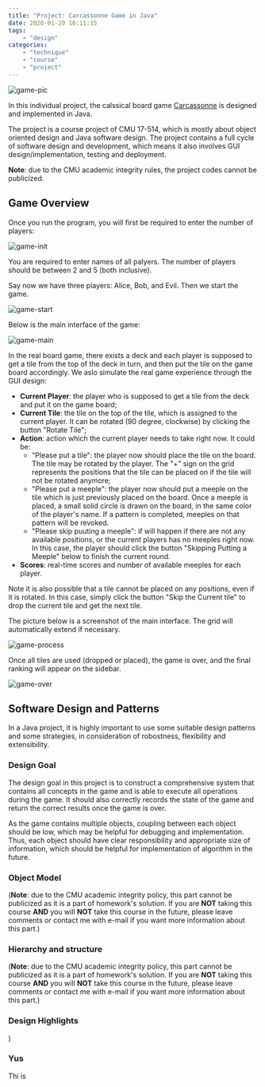 ```yaml
---
title: "Project: Carcassonne Game in Java"
date: 2020-01-20 16:11:15
tags:
    - "design"
categories:
    - "technique" 
    - "course"
    - "project"
---
```


![game-pic](0.jpg)

In this individual project, the calssical board game [Carcassonne](https://en.wikipedia.org/wiki/Carcassonne_(board_game)) is designed and implemented in Java.

The project is a course project of CMU 17-514, which is mostly about object oriented design and Java software design. The project contains a full cycle of software design and development, which means it also involves GUI design/implementation, testing and deployment.

**Note**: due to the CMU academic integrity rules, the project codes cannot be publicized.

## Game Overview
Once you run the program, you will first be required to enter the number of players:

![game-init](1.png)

You are required to enter names of all palyers. The number of players should be between 2 and 5 (both inclusive).

Say now we have three players: Alice, Bob, and Evil. Then we start the game.

![game-start](2.png)

Below is the main interface of the game:

![game-main](3.png)

In the real board game, there exists a deck and each player is supposed to get a tile from the top of the deck in turn, and then put the tile on the game board accordingly. We aslo simulate the real game experience through the GUI design:

- **Current Player**: the player who is supposed to get a tile from the deck and put it on the game board;
- **Current Tile**: the tile on the top of the tile, which is assigned to the current player. It can be rotated (90 degree, clockwise) by clicking the button "Rotate Tile";
- **Action**: action which the current player needs to take right now. It could be:
    - "Please put a tile": the player now should place the tile on the board. The tile may be rotated by the player. The "+" sign on the grid represents the positions that the tile can be placed on if the tile will not be rotated anymore;
    - "Please put a meeple": the player now should put a meeple on the tile which is just previously placed on the board. Once a meeple is placed, a small solid circle is drawn on the board, in the same color of the player's name. If a pattern is completed, meeples on that pattern will be revoked.
    - "Please skip puuting a meeple": if will happen if there are not any available positions, or the current players has no meeples right now. In this case, the player should click the button "Skipping Putting a Meeple" below to finish the current round.
- **Scores**: real-time scores and number of available meeples for each player.

Note it is also possible that a tile cannot be placed on any positions, even if it is rotated. In this case, simply click the button "Skip the Current tile" to drop the current tile and get the next tile.

The picture below is a screenshot of the main interface. The grid will automatically extend if necessary.

![game-process](4.png)

Once all tiles are used (dropped or placed), the game is over, and the final ranking will appear on the sidebar.

![game-over](5.png)

## Software Design and Patterns

In a Java project, it is highly important to use some suitable design patterns and some strategies, in consideration of robostness, flexibility and extensibility.

### Design Goal

The design goal in this project is to construct a comprehensive system that contains all concepts in the game and is able to execute all operations during the game. It should also correctly records the state of the game and return the correct results once the game is over.

As the game contains multiple objects, coupling between each object should be low, which may be helpful for debugging and implementation. Thus, each object should have clear responsibility and appropriate size of information, which should be helpful for implementation of algorithm in the future.

### Object Model

(**Note**: due to the CMU academic integrity policy, this part cannot be publicized as it is a part of homework's solution. If you are **NOT** taking this course **AND** you will **NOT** take this course in the future, please leave comments or contact me with e-mail if you want more information about this part.)

<!-- The picture below shows the object model as a UML diagram (GUI part is not included in the diagram).

![object-model](object.jpg)

Please note that **this design is not perfect**. For example, the picture above indicates that there is a class called `FeatureChecker` which is responsible for finding completed features/patterns (e.g., closed cities or roads) using some algorithms such as DFS and updating players' scores. A better alternative is to corporate this work into the abstract class `Segment` as an abstract/virtual method, and each subclass of `Segment` should implement this method. This is because each subclass may have different ways or rules to detect a completed feature, and this design shows strong extensibility and flexibility: it is trivial if we want to add a new type(subclass) of `Segment` as we only need to implement a new class without affecting any other parts.  -->

### Hierarchy and structure

(**Note**: due to the CMU academic integrity policy, this part cannot be publicized as it is a part of homework's solution. If you are **NOT** taking this course **AND** you will **NOT** take this course in the future, please leave comments or contact me with e-mail if you want more information about this part.)

<!-- The system contains the following classes:

 #### `GameEntry`
The class is responsible for interacting with users or GUI. It also manages all other components that are critical to the game.In fact, this class would not be responsible for executing operations during the game; it would delegate these operations to other classes, which would be described letter.

#### `Player`
Instances of this class represents the players in this game. The class contains many information of this player, such as the the ID and points of the player.

#### `TileTower`
The tile deck. It manages all tiles that are unseen during the game; it also should poll a tile to the user once called. When the game is initially started, game entry would initialize one instance of this class and then, during the game, would iteratively get a tile from the tile tower until no tile is available (i.e., game is over);

#### `GameBoard`
The class is responsible for managing all placed tiles. It records all such tiles and their positions. When a user attempts to place a new tile, this class is also responsible for checking if the placement is valid and, if yes, placing the tile on the board. Another critical functionality of this class is to conduct scoring (if possible) when a newly placement happens.

#### `Tile`
Each instance of this class represents one separate tile in this game. It only contains the information about itself (e.g., its position, its segments, and positions of each segment) and it is independent of any other tiles in this game. The tile could also be rotated by the user: once it is rotated, all its segments should also be rotated.

#### `Segment`
This is an abstract class for all features in this game. One segment would records all its position in a tile, and one possible Meeple it has.

#### `CitySeg`, `RoadSeg`, `Monastery`

All three classes are subclasses of `Segment`. They share all variables and methods from `Segment` except the method `rotateSeg`, as each of them has different way to rotate the segment. -->

### Design Highlights
<!--- 
#### Design Patterns

Here are some design patterns that are exploited in this project:

- *Observer Pattern*: it is effective in decoulping the core implementation and GUI. In fact, it is always advisable to use observer pattern if you have to implement GUI by yourself.
- *Iterator Pattern*: recall "Deck" which is mentioned earlier. It is a good choice if we make it "iterable" by implementing the interface `Iterable<T>` in class `Deck`. Thus, we can use the deck with:
```java
for (Tile tile : deck) {
    // ... do something
}
```
- *Strategy Pattern*: the Carcassonne game generally contains 72 tiles which are categorized into 24 kinds. However, some other versions may have different tile configurations. Considering this fact, it is a good choice to use strategy pattern in terms of tile initilization: the class `Deck` would be assigned a `DeckInitializer`, which is resposible for reading tile configuration from somewhere (e.g., in this project, it will read a JSON file), initializing all `Tile` objects, shuffling all tiles and finally returning them to `Deck` object. 

#### Inheritance

I used inheritance for all classes that represents features (e.g., city, road, monastery). It is good for code reuse, and `Tile` does not have to exactly know what kind of segment it contains, and does not have to record the meeple on it (`Segment` would record the meeple instead).

#### Responsibility

The game may contains multiple operations and each operation would change game states greatly. Thus, responsibility assignment is important. 

Here in my design, I follow the "information expert heuristic" principle to assign the responsibility for each class. Specifically, the class which has the information required for one operation is responsible for conducting the operation. For example, `GameBoard` records information of all placed tiles, so this class is responsible for detecting completed cities or roads. Such design choice has low representational gap and low coupling. -->
)

### Yus
Thi is 

